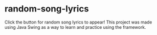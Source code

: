 # random-song-lyrics
Click the button for random song lyrics to appear! This project was made using Java Swing as a way to learn and practice using the framework.
